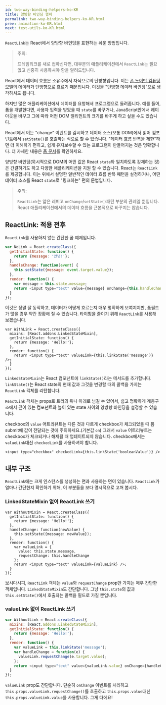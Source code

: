 ```yaml
---
id: two-way-binding-helpers-ko-KR
title: 양방향 바인딩 핼퍼
permalink: two-way-binding-helpers-ko-KR.html
prev: animation-ko-KR.html
next: test-utils-ko-KR.html
---
```


`ReactLink`는 React에서 양방향 바인딩을 표현하는 쉬운 방법입니다.

> 주의:
>
> 프레임워크를 새로 접하신다면, 대부분의 애플리케이션에서 `ReactLink`는 필요없고 신중히 사용하셔야 함을 알려드립니다.

React에서 데이터 흐름은 소유주에서 자식으로의 단방향입니다. 이는 [폰 노이만 컴퓨팅 모델](http://ko.wikipedia.org/wiki/%ED%8F%B0_%EB%85%B8%EC%9D%B4%EB%A7%8C_%EA%B5%AC%EC%A1%B0)의 데이터가 단방향으로 흐르기 때문입니다. 이것을 "단방향 데이터 바인딩"으로 생각하셔도 됩니다.

하지만 많은 애플리케이션에서 데이터를 요청해서 프로그램으로 돌려줍니다. 예를 들어, 폼을 개발한다면, 사용자 입력을 받았을 때 `state`를 바꾸거나, JavaScript안에서 레이아웃을 바꾸고 그에 따라 어떤 DOM 엘리먼트의 크기를 바꾸게 하고 싶을 수도 있습니다.

React에서 이는 "change" 이벤트를 감시하고 데이터 소스(보통 DOM)에서 읽어 컴포넌트에서 `setState()`를 호출하는 식으로 할 수 있습니다. "데이터 흐름 반복을 제한"하면 더 이해하기 편하고, 쉽게 유지보수할 수 있는 프로그램이 만들어지는 것은 명확합니다. 더 자세한 내용은 [폼 문서](/react/docs/forms-ko-KR.html)를 확인하세요.

양방향 바인딩(묵시적으로 DOM의 어떤 값은 React `state`와 일치하도록 강제하는 것)은 간결하기도 하고 다양한 애플리케이션을 지원 할 수 있습니다. React는 `ReactLink`를 제공합니다. 이는 위에서 설명한 일반적인 데이터 흐름 반복 패턴을 설정하거나, 어떤 데이터 소스를 React `state`로 "링크하는" 편의 문법입니다.

> 주의:
>
> `ReactLink`는 얇은 레퍼고 `onChange`/`setState()`패턴 부분의 관례일 뿐입니다. React 애플리케이션에서의 데이터 흐름을 근본적으로 바꾸지는 않습니다.

## ReactLink: 적용 전후

`ReactLink`를 사용하지 않는 간단한 폼 예제입니다.

```javascript
var NoLink = React.createClass({
  getInitialState: function() {
    return {message: '안녕!'};
  },
  handleChange: function(event) {
    this.setState({message: event.target.value});
  },
  render: function() {
    var message = this.state.message;
    return <input type="text" value={message} onChange={this.handleChange} />;
  }
});
```

이것은 정말 잘 동작하고, 데이터가 어떻게 흐르는지 매우 명확하게 보여지지만, 폼필드가 많을 경우 약간 장황해 질 수 있습니다. 타이핑을 줄이기 위해 `ReactLink`를 사용해 보겠습니다.

```javascript{2,7}
var WithLink = React.createClass({
  mixins: [React.addons.LinkedStateMixin],
  getInitialState: function() {
    return {message: 'Hello!'};
  },
  render: function() {
    return <input type="text" valueLink={this.linkState('message')} />;
  }
});
```

`LinkedStateMixin`는 React 컴포넌트에 `linkState()`라는 메서드를 추가합니다. `linkState()`는 React state의 현재 값과 그것을 변경할 때의 콜백을 가지는 `ReactLink` 객체를 리턴합니다.

`ReactLink` 객체는 props로 트리의 위나 아래로 넘길 수 있어서, 쉽고 명확하게 계층구조에서 깊이 있는 컴포넌트와 높이 있는 state 사이의 양방향 바인딩을 설정할 수 있습니다.

checkbox의 `value` 어트리뷰트는 다른 것과 다르게 checkbox가 체크되었을 때 폼 submit에 값이 전달되는 것에 주의하세요.(기본값 `on`) 그래서 `value` 어트리뷰트는 checkbox가 체크되거나 해제될 때 업데이트되지 않습니다. checkbox에서는 `valueLink`대신 `checkedLink`를 사용하셔야 합니다.
```
<input type="checkbox" checkedLink={this.linkState('booleanValue')} />
```


## 내부 구조

`ReactLink`에는 크게 인스턴스를 생성하는 면과 사용하는 면이 있습니다. `ReactLink`가 얼마나 간단한지 확인하기 위해, 이 부분들을 보다 명시적으로 고쳐 봅시다.

### LinkedStateMixin 없이 ReactLink 쓰기

```javascript{5-7,9-12}
var WithoutMixin = React.createClass({
  getInitialState: function() {
    return {message: 'Hello!'};
  },
  handleChange: function(newValue) {
    this.setState({message: newValue});
  },
  render: function() {
    var valueLink = {
      value: this.state.message,
      requestChange: this.handleChange
    };
    return <input type="text" valueLink={valueLink} />;
  }
});
```

보시다시피, `ReactLink` 객체는 `value`와 `requestChange` prop만 가지는 매우 간단한 객체입니다. `LinkedStateMixin`도 간단합니다. 그냥 `this.state`의 값과 `this.setState()`에서 호출되는 콜백을 필드로 가질 뿐입니다.

### valueLink 없이 ReactLink 쓰기

```javascript
var WithoutLink = React.createClass({
  mixins: [React.addons.LinkedStateMixin],
  getInitialState: function() {
    return {message: 'Hello!'};
  },
  render: function() {
    var valueLink = this.linkState('message');
    var handleChange = function(e) {
      valueLink.requestChange(e.target.value);
    };
    return <input type="text" value={valueLink.value} onChange={handleChange} />;
  }
});
```

`valueLink` prop도 간단합니다. 단순히 `onChange` 이벤트를 처리하고 `this.props.valueLink.requestChange()`를 호출하고 `this.props.value`대신 `this.props.valueLink.value`를 사용합니다. 그게 다에요!
